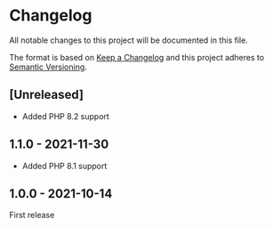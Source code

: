 # Changelog
All notable changes to this project will be documented in this file.

The format is based on [Keep a Changelog](http://keepachangelog.com/en/1.0.0/)
and this project adheres to [Semantic Versioning](http://semver.org/spec/v2.0.0.html).


## [Unreleased]

- Added PHP 8.2 support

## 1.1.0 - 2021-11-30
- Added PHP 8.1 support

## 1.0.0 - 2021-10-14
First release
